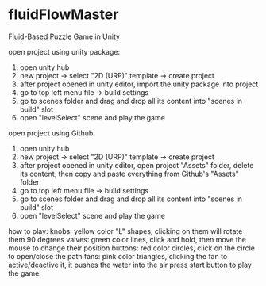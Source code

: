 # fluidFlowMaster
 Fluid-Based Puzzle Game in Unity



open project using unity package:
1. open unity hub
2. new project -> select "2D (URP)" template -> create project
3. after project opened in unity editor, import the unity package into project
4. go to top left menu file -> build settings
5. go to scenes folder and drag and drop all its content into "scenes in build" slot
6. open "levelSelect" scene and play the game



open project using Github:
1. open unity hub
2. new project -> select "2D (URP)" template -> create project
3. after project opened in unity editor, open project "Assets" folder, delete its content, then copy and paste everything from Github's "Assets" folder
4. go to top left menu file -> build settings
5. go to scenes folder and drag and drop all its content into "scenes in build" slot
6. open "levelSelect" scene and play the game



how to play:
knobs: yellow color "L" shapes, clicking on them will rotate them 90 degrees
valves: green color lines, click and hold, then move the mouse to change their position
buttons: red color circles, click on the circle to open/close the path
fans: pink color triangles, clicking the fan to active/deactive it, it pushes the water into the air
press start button to play the game
